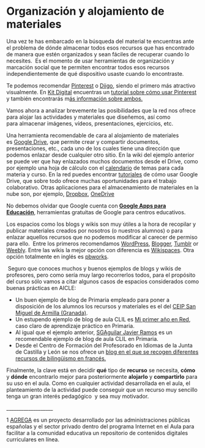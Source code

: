 # Organización y alojamiento de materiales

Una vez te has embarcado en la búsqueda del material te encuentras ante el problema de dónde almacenar todos esos recursos que has encontrado de manera que estén organizados y sean fáciles de recuperar cuando lo necesites.  Es el momento de usar herramientas de organización y marcación social que te permiten encontrar todos esos recursos independientemente de qué dispositivo usaste cuando lo encontraste.

Te podemos recomendar [Pinterest](https://es.pinterest.com/) o [Diigo](https://www.diigo.com/), siendo el primero más atractivo visualmente. En [Kit Digital](http://formacion.educalab.es/course/view.php?id=483) encuentras un [tutorial sobre cómo usar Pinterest](http://formacion.educalab.es/mod/book/view.php?id=39679) y también encontrarás m[ás información sobre ambos.](http://formacion.educalab.es/mod/book/view.php?id=39248&chapterid=5237)

Vamos ahora a analizar brevemente las posibilidades que la red nos ofrece para alojar las actividades y materiales que diseñemos, así como para almacenar imágenes, vídeos, presentaciones, ejercicios, etc.

Una herramienta recomendable de cara al alojamiento de materiales es [Google Drive](http://www.google.es/drive/apps.html), que permite crear y compartir documentos, presentaciones, etc., cada uno de los cuales tiene una dirección que podemos enlazar desde cualquier otro sitio. En la wiki del ejemplo anterior se puede ver que hay enlazados muchos documentos desde el Drive, como por ejemplo una hoja de cálculo con el [calendario](https://docs.google.com/spreadsheet/ccc?key=0AquukjsU7XwkdHBmRUR1WGR5OGk5aHJIOWg0aXNTUmc#gid=0) de temas para cada materia y curso. En la red puedes encontrar [tutoriales](https://www.youtube.com/watch?v=tazIyTI114s) de cómo usar Google Drive, que sobre todo ofrece muchas oportunidades para el trabajo colaborativo. Otras aplicaciones para el almacenamiento de materiales en la nube son, por ejemplo, [Dropbox](https://www.dropbox.com/es_ES/), [OneDrive](https://onedrive.live.com/about/es-es/)

No debemos olvidar que Google cuenta con [**Google Apps para Educación**](https://www.google.com/edu/products/productivity-tools/), herramientas gratuitas de Google para centros educativos.

Los espacios como los blogs y wikis son muy útiles a la hora de recopilar y publicar materiales creados por nosotros (o nuestros alumnos) o para enlazar aquellos recursos que no podemos modificar al carecer de permiso para ello.  Entre los primeros recomendamos [WordPress](https://es.wordpress.com/), [Blogger](https://www.blogger.com), [Tumblr](https://www.tumblr.com/) or [Weebly](https://www.weebly.com/es). Entre las wikis la mejor opción con diferencia es [Wikispaces](https://www.wikispaces.com/). Otra opción totalmente en inglés es [pbworks](http://www.pbworks.com/).

 Seguro que conoces muchos y buenos ejemplos de blogs y wikis de profesores, pero como sería muy largo recorrerlos todos, para el propósito del curso sólo vamos a citar algunos casos de espacios considerados como buenas prácticas en AICLE:

*   Un buen ejemplo de blog de Primaria empleado para poner a disposición de los alumnos los recursos y materiales es el del [CEIP San Miguel de Armilla (Granada)](http://schoolsanmiguel.blogspot.com.es/p/2-ciclo.html).
*   Un estupendo ejemplo de blog de aula CLIL es [Mi primer año en Red](http://sangregorio5aguilardecampoo.blogspot.com.es/), caso claro de aprendizaje práctico en Primaria.
*   Al igual que el ejemplo anterior, [SGAguilar Javier Ramos](http://sgaguilarjramos.blogspot.com.es/) es un recomendable ejemplo de blog de aula CLIL en Primaria.
*   Desde el Centro de Formación del Profesorado en Idiomas de la Junta de Castilla y León se nos ofrece un [blog en el que se recogen diferentes recursos de bilingüismo en francés.](http://recursosfrancescfpi.blogspot.com.es/)

Finalmente, la clave está en decidir **qué** tipo de **recurso** se necesita, **cómo** y **dónde** encontrarlo mejor para posteriormente **alojarlo** y **compartirlo** para su uso en el aula. Como en cualquier actividad desarrollada en el aula, el planteamiento de la actividad puede conseguir que un recurso muy sencillo tenga un gran interés pedagógico  y sea muy motivador.

\_\_\_\_\_\_\_\_\_\_\_\_\_\_\_\_\_\_\_

1 [AGREGA](http://agrega.educacion.es/visualizadorcontenidos2/Portada/Portada.do;jsessionid=10A682EE35AD8F0D7BCF36BDDFEB4D85 "Portal de AGREGA") es un proyecto desarrollado por las administraciones públicas españolas y el sector privado dentro del programa Internet en el Aula para facilitar a la comunidad educativa un repositorio de contenidos digitales curriculares en línea.
